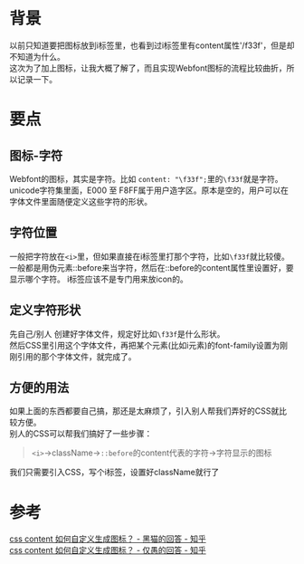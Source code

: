 [mTime]:#(1535034455812)
<!---
想要加上社交图标，在看方法的时候发现有一番玄机
--->
# 背景
以前只知道要把图标放到i标签里，也看到过i标签里有content属性'/f33f'，但是却不知道为什么。  
这次为了加上图标，让我大概了解了，而且实现Webfont图标的流程比较曲折，所以记录一下。  
# 要点
## 图标-字符
Webfont的图标，其实是字符。比如
`content: "\f33f";`里的`\f33f`就是字符。
unicode字符集里面，E000 至 F8FF属于用户造字区。原本是空的，用户可以在字体文件里面随便定义这些字符的形状。
## 字符位置
一般把字符放在`<i>`里，但如果直接在i标签里打那个字符，比如`\f33f`就比较傻。  
	一般都是用伪元素::before来当字符，然后在::before的content属性里设置好，要显示哪个字符。
i标签应该不是专门用来放icon的。  
## 定义字符形状
先自己/别人 创建好字体文件，规定好比如`\f33f`是什么形状。  
然后CSS里引用这个字体文件，再把某个元素(比如i元素)的font-family设置为刚刚引用的那个字体文件，就完成了。
## 方便的用法
如果上面的东西都要自己搞，那还是太麻烦了，引入别人帮我们弄好的CSS就比较方便。  
别人的CSS可以帮我们搞好了一些步骤： 

> `<i>`->className->`::before`的content代表的字符->字符显示的图标

我们只需要引入CSS，写个i标签，设置好className就行了

# 参考
[css content 如何自定义生成图标？ - 黑猫的回答 - 知乎](https://www.zhihu.com/question/22022905/answer/20051701)  
[css content 如何自定义生成图标？ - 仅愚的回答 - 知乎](https://www.zhihu.com/question/22022905/answer/20585820)